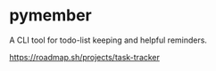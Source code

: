 # pymember
A CLI tool for todo-list keeping and helpful reminders.

https://roadmap.sh/projects/task-tracker